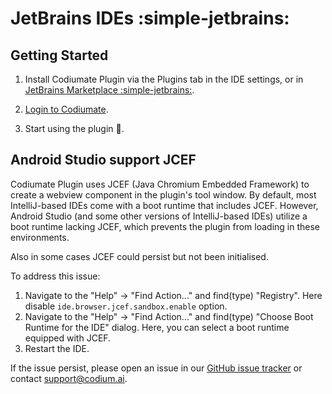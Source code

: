 # JetBrains IDEs :simple-jetbrains:

## Getting Started

1. Install Codiumate Plugin via the Plugins tab in the IDE settings, or in [JetBrains Marketplace :simple-jetbrains:](https://plugins.jetbrains.com/plugin/21206-codiumate--code-test-and-review-with-confidence--by-codiumai).

2. [Login to Codiumate](./login.md).

3. Start using the plugin 🥳.


## Android Studio support JCEF

Codiumate Plugin uses JCEF (Java Chromium Embedded Framework) to create a webview component in the plugin's tool window.
By default, most IntelliJ-based IDEs come with a boot runtime that includes JCEF.
However, Android Studio (and some other versions of IntelliJ-based IDEs) utilize a boot runtime lacking JCEF, which prevents the plugin from loading in these environments.

Also in some cases JCEF could persist but not been initialised.

To address this issue: 

  1. Navigate to the "Help" -> "Find Action..." and find(type) "Registry". Here disable `ide.browser.jcef.sandbox.enable` option.
  2. Navigate to the "Help" -> "Find Action..." and find(type) "Choose Boot Runtime for the IDE" dialog. Here, you can select a boot runtime equipped with JCEF.
  3. Restart the IDE.

If the issue persist, please open an issue in our [GitHub issue tracker](https://github.com/Codium-ai/codiumai-jetbrains-release/issues) or contact [support@codium.ai](mailto:support@codium.ai).
